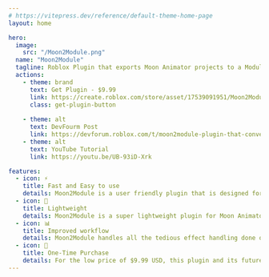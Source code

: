 ```yaml
---
# https://vitepress.dev/reference/default-theme-home-page
layout: home

hero:
  image:
    src: "/Moon2Module.png"
  name: "Moon2Module"
  tagline: Roblox Plugin that exports Moon Animator projects to a Module for easy play.
  actions:
    - theme: brand
      text: Get Plugin - $9.99
      link: https://create.roblox.com/store/asset/17539091951/Moon2Module
      class: get-plugin-button
      
    - theme: alt
      text: DevFourm Post
      link: https://devforum.roblox.com/t/moon2module-plugin-that-converts-your-moon-animator-projects-into-modulescripts/2975574
    - theme: alt
      text: YouTube Tutorial
      link: https://youtu.be/UB-93iD-Xrk

features:
  - icon: ⚡
    title: Fast and Easy to use
    details: Moon2Module is a user friendly plugin that is designed for everyone.
  - icon: 🍃
    title: Lightweight
    details: Moon2Module is a super lightweight plugin for Moon Animator.
  - icon: 📊
    title: Improved workflow
    details: Moon2Module handles all the tedious effect handling done outside of Moon Animator.
  - icon: 💸
    title: One-Time Purchase
    details: For the low price of $9.99 USD, this plugin and its future builds will be yours forever.
---
```


